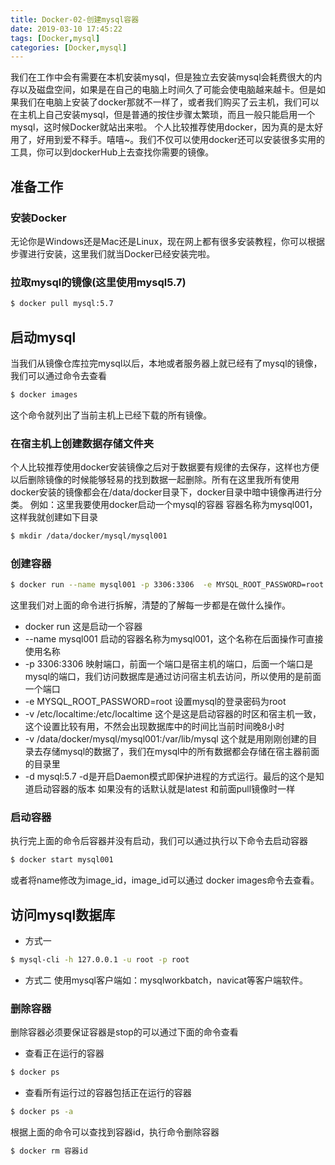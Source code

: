 ```yaml
---
title: Docker-02-创建mysql容器
date: 2019-03-10 17:45:22
tags: [Docker,mysql]
categories: [Docker,mysql]
---
```


我们在工作中会有需要在本机安装mysql，但是独立去安装mysql会耗费很大的内存以及磁盘空间，如果是在自己的电脑上时间久了可能会使电脑越来越卡。但是如果我们在电脑上安装了docker那就不一样了，或者我们购买了云主机，我们可以在主机上自己安装mysql，但是普通的按住步骤太繁琐，而且一般只能启用一个mysql，这时候Docker就站出来啦。
个人比较推荐使用docker，因为真的是太好用了，好用到爱不释手。嘻嘻~。我们不仅可以使用docker还可以安装很多实用的工具，你可以到dockerHub上去查找你需要的镜像。
## 准备工作
### 安装Docker
无论你是Windows还是Mac还是Linux，现在网上都有很多安装教程，你可以根据步骤进行安装，这里我们就当Docker已经安装完啦。
### 拉取mysql的镜像(这里使用mysql5.7)
```bash
$ docker pull mysql:5.7
```

## 启动mysql
当我们从镜像仓库拉完mysql以后，本地或者服务器上就已经有了mysql的镜像，我们可以通过命令去查看
```bash
$ docker images 
```
这个命令就列出了当前主机上已经下载的所有镜像。
### 在宿主机上创建数据存储文件夹
个人比较推荐使用docker安装镜像之后对于数据要有规律的去保存，这样也方便以后删除镜像的时候能够轻易的找到数据一起删除。所有在这里我所有使用docker安装的镜像都会在/data/docker目录下，docker目录中暗中镜像再进行分类。
例如：这里我要使用docker启动一个mysql的容器 容器名称为mysql001，这样我就创建如下目录
```bash
$ mkdir /data/docker/mysql/mysql001
```
### 创建容器
```bash
$ docker run --name mysql001 -p 3306:3306  -e MYSQL_ROOT_PASSWORD=root -v /etc/localtime:/etc/localtime  -v /data/docker/mysql/mysql001:/var/lib/mysql -d mysql:5.7 

```
这里我们对上面的命令进行拆解，清楚的了解每一步都是在做什么操作。
- docker run 
这是启动一个容器
- --name mysql001 
启动的容器名称为mysql001，这个名称在后面操作可直接使用名称
- -p 3306:3306
映射端口，前面一个端口是宿主机的端口，后面一个端口是mysql的端口，我们访问数据库是通过访问宿主机去访问，所以使用的是前面一个端口
- -e MYSQL_ROOT_PASSWORD=root
设置mysql的登录密码为root
- -v /etc/localtime:/etc/localtime
这个是这是启动容器的时区和宿主机一致，这个设置比较有用，不然会出现数据库中的时间比当前时间晚8小时
- -v /data/docker/mysql/mysql001:/var/lib/mysql
这个就是用刚刚创建的目录去存储mysql的数据了，我们在mysql中的所有数据都会存储在宿主器前面的目录里
- -d mysql:5.7
-d是开启Daemon模式即保护进程的方式运行。最后的这个是知道启动容器的版本 如果没有的话默认就是latest 和前面pull镜像时一样

### 启动容器
执行完上面的命令后容器并没有启动，我们可以通过执行以下命令去启动容器
```bash
$ docker start mysql001
```
或者将name修改为image_id，image_id可以通过 docker images命令去查看。

## 访问mysql数据库
- 方式一
```bash
$ mysql-cli -h 127.0.0.1 -u root -p root
```
- 方式二
使用mysql客户端如：mysqlworkbatch，navicat等客户端软件。

### 删除容器
删除容器必须要保证容器是stop的可以通过下面的命令查看
- 查看正在运行的容器
```bash
$ docker ps 
```
- 查看所有运行过的容器包括正在运行的容器
```bash
$ docker ps -a
```
根据上面的命令可以查找到容器id，执行命令删除容器
```bash
$ docker rm 容器id
```


